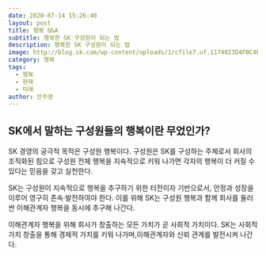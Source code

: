 ```yaml
---
date: 2020-07-14 15:26:40
layout: post
title: 행복 Q&A
subtitle: 행복한 SK 구성원이 되는 법
description: 행복한 SK 구성원이 되는 법
image: http://blog.sk.com/wp-content/uploads/1/cfile7.uf.1174023D4FBC4E2B084B6D.jpg
category: 행복
tags:
  - 행복
  - 현재
  - 미래
author: 안주영
---
```

## SK에서 말하는 구성원들의 행복이란 무었인가?

SK 경영의 궁극적 목적은 구성원 행복이다. 구성원은 SK를 구성하는 주체로서 회사의 조직화된 힘으로 구성원 전체 행복을 지속적으로 키워 나가면 각자의 행복이 더 커질 수 있다는 믿음을 갖고 실천한다.


SK는 구성원이 지속적으로 행복을 추구하기 위한 터전이자 기반으로서, 안정과 성장을 이루어 영구히 존속·발전하여야 한다. 이를 위해 SK는 구성원 행복과 함께 회사를 둘러싼 이해관계자 행복을 동시에 추구해 나간다.


이해관계자 행복을 위해 회사가 창출하는 모든 가치가 곧 사회적 가치이다. SK는 사회적 가치 창출을 통해 경제적 가치를 키워 나가며,이해관계자와 신뢰 관계를 발전시켜 나간다. 